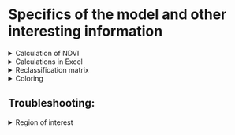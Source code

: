 # Specifics of the model and other interesting information

<details>
  <summary>Calculation of NDVI</summary>
<br/>

  The formula for the NDVI we calculated with is (A-B)/(A+B). A and B are the clipped and reprojected bands of the Sentinel 2 dataset accordingly.

</details>

<details>
  <summary>Calculations in Excel</summary>
<br/>
  
Input values are the frequency of pixels in a class (like "class 3 = 600.000" means that there are as many pixels having a value inside this class). Because of the homegenic spatial resolution of Sentinel 2 each pixel is 10x10m in size, therefore if you multiply the frequency with 10 you get m<sup>2</sup>. Divide that number by 10.000 and you get hectares, which is better to calculate the sequestration ability with.

</details>

<details>
  <summary>Reclassification matrix</summary>
<br/>

| Value range | Assigned class | Represents |
| ----- | ----- | ----- |
| -1.1 - 0.2 | 1 | no vegetation |
| 0.2 - 0.4 | 2 | low level of vegetation (shrub/grass) |
| 0.4 - 0.6 | 3 | medium level of vegetation (crops) |
| 0.6 - 1 | 4 | high level of vegetation (forest) |

Note: we include values from -1.1, because there are some error values slightly smaller than -1 which we want to include in class 1. Furthermore we want to leave the NoDate value of -9999 as it is and not include it, because the coloring works with this value as well (take a look at the coloring chapter).
  
</details>

<details>
  <summary>Coloring</summary>
<br/>

This is the content of the color definition file:

```
-9999 255 255 255 0 <br/>
1 215 25 28 100 <br/>
2 255 255 120 100 <br/>
4 26 150 65 100 <br/>
```

It is usually structured as "elevation (value), red, green, blue, alpha" because it is used to color digital elevation models. We use the color-relief for coloring classes instead (which have specific values). The NoData value (-9999) is additionally included to always paint the background white (looks nicer and helps checking if everything went right).
The option "use smoothly blended colors" enables interpolation of colors between the specified values/classes - if you have more classes, this looks way better. In our case it's not important, but we include it anyways just to have it in case.
  
</details>

## Troubleshooting:

<details>
  <summary>Region of interest</summary>
<br/>

If you have problems with extracting your roi from the shapefiles one possible solution could be to change some options in the model:
  
1. Take a look at the shapefiles in your folder from <a href="gadm.org/country">gadm.org</a>. There are different administrative levels and they are different in every country. The highest number usually has the lowest admin level (like towns) and includes all other admin levels as well. It makes sense if you think about it: every smaller/lower admin level is included in a larger/higher admin level.
2. If you want to extract a roi from one of the shapefiles, you have to look exactly which shapefile you would need. A city in Germany for example can be found in level 3 and a town in level 4. A Landkreis/larger region can be found in level 3 but also in level 4, because all smaller towns are included in that region. So it strongly depends on the admin level which shapefile you would need. We recommend using the shapefile with the highest number (can be quite large).
3. If you know which shapefile you need and it is not level 3, change the input parameter "Column name" to the number you need.
4. If that also doesn't work look closely how the roi is written in the shapefile - maybe it has special characters in it? We recommend to copy paste the value from the shapefile into the model as the input parameter for "Name of your roi"
5. And if that also doesn't work feel free to ask us on the <a href="https://github.com/GrHalbgott/Fossgis22_Plants-vs-CO2/discussions">Discussions</a> section of this repository so we can help you to get the model to run. We would be glad to help you!
  
</details>
